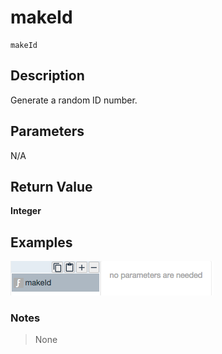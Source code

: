 # makeId

	makeId

## Description

Generate a random ID number.

## Parameters

N/A

## Return Value

**Integer**

## Examples

![](makeId.png?raw=true)

### Notes
> None
